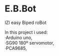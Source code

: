 # E.B.Bot
IZI easy Biped roBot

In this project i used:  
·Arduino uno,  
·SG90 180º servomotor,  
·PCA9685,  
